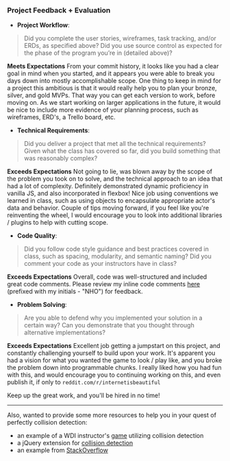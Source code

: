 ### Project Feedback + Evaluation

* __Project Workflow__:

>Did you complete the user stories, wireframes, task tracking, and/or ERDs, as specified above? Did you use source control as expected for the phase of the program you’re in (detailed above)?

**Meets Expectations** From your commit history, it looks like you had a clear goal in mind when you started, and it appears you were able to break you days down into mostly accomplishable scope. One thing to keep in mind for a project this ambitious is that it would really help you to plan your bronze, silver, and gold MVPs. That way you can get each version to work, before moving on. As we start working on larger applications in the future, it would be nice to include more evidence of your planning process, such as wireframes, ERD's, a Trello board, etc.

* __Technical Requirements__:

>Did you deliver a project that met all the technical requirements? Given what the class has covered so far, did you build something that was reasonably complex?

**Exceeds Expectations** Not going to lie, was blown away by the scope of the problem you took on to solve, and the technical approach to an idea that had a lot of complexity. Definitely demonstrated dynamic proficiency in vanilla JS, and also incorporated in flexbox! Nice job using conventions we learned in class, such as using objects to encapsulate appropriate actor's data and behavior. Couple of tips moving forward, if you feel like you're reinventing the wheel, I would encourage you to look into additional libraries / plugins to help with cutting scope.

* __Code Quality__:

>Did you follow code style guidance and best practices covered in class, such as spacing, modularity, and semantic naming? Did you comment your code as your instructors have in class?

**Exceeds Expectations** Overall, code was well-structured and included great code comments. Please review my inline code comments [here](https://github.com/rkrolick/wdi_project1/compare/gh-pages...nolds9:feedback) (prefixed with my initials - "NHO") for feedback.

* __Problem Solving__:

>Are you able to defend why you implemented your solution in a certain way? Can you demonstrate that you thought through alternative implementations?

**Exceeds Expectations** Excellent job getting a jumpstart on this project, and constantly challenging yourself to build upon your work. It's apparent you had a vision for what you wanted the game to look / play like, and you broke the problem down into programmable chunks. I really liked how you had fun with this, and would encourage you to continuing working on this, and even publish it, if only to `reddit.com/r/internetisbeautiful`

Keep up the great work, and you'll be hired in no time!

----------------------------------------------------------------------------------------------------------------------------------
Also, wanted to provide some more resources to help you in your quest of perfectly collision detection:
  * an example of a WDI instructor's [game](https://github.com/harimohanraj89/asteroid) utilizing collision detection
  * a jQuery extension for [collision detection](https://sourceforge.net/projects/jquerycollision/)
  * an example from [StackOverflow](http://stackoverflow.com/questions/2440377/javascript-collision-detection)
